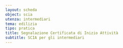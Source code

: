 ```yaml
---
layout: scheda
object: scia
utenza: intermediari
tema: edilizia
tipo: pratica
title: Segnalazione Certificata di Inizio Attività
subtitle: SCIA per gli intermediari
---
```

